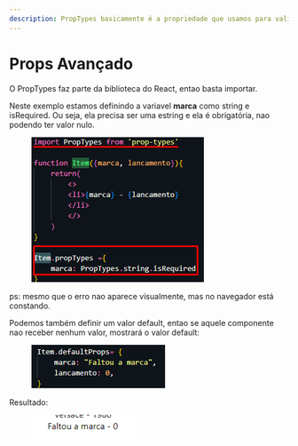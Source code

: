 ```yaml
---
description: PropTypes basicamente é a propriedade que usamos para validar a variavel
---
```


# Props Avançado

O PropTypes faz parte da biblioteca do React, entao basta importar.

Neste exemplo estamos definindo a variavel **marca** como string e isRequired. Ou seja, ela precisa ser uma estring e ela é obrigatória, nao podendo ter valor nulo.&#x20;

<div align="left">

<figure><img src=".gitbook/assets/image (15).png" alt=""><figcaption></figcaption></figure>

</div>

ps: mesmo que o erro nao aparece visualmente, mas no navegador está constando.

Podemos também definir um valor default, entao se aquele componente nao receber nenhum valor, mostrará o valor default:

<div align="left">

<figure><img src=".gitbook/assets/image (12).png" alt=""><figcaption></figcaption></figure>

</div>

Resultado:

<div align="left">

<figure><img src=".gitbook/assets/image (11).png" alt=""><figcaption></figcaption></figure>

</div>

